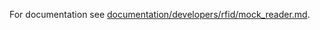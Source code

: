 
For documentation see [documentation/developers/rfid/mock_reader.md](../../../../../../documentation/developers/rfid/mock_reader.md).
